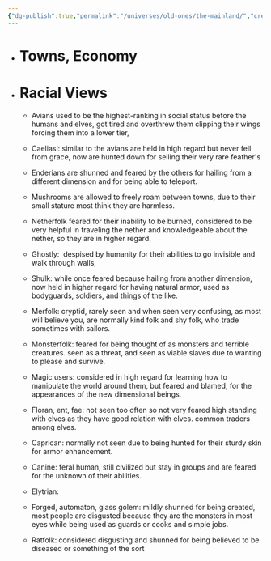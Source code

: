 ```yaml
---
{"dg-publish":true,"permalink":"/universes/old-ones/the-mainland/","created":"2024-06-18T14:38:35.164-05:00","updated":"2024-06-18T14:53:36.169-05:00"}
---
```


- # Towns, Economy
    
- # Racial Views
	- Avians used to be the highest-ranking in social status before the humans and elves, got tired and overthrew them clipping their wings forcing them into a lower tier,
    
	- Caeliasi: similar to the avians are held in high regard but never fell from grace, now are hunted down for selling their very rare feather's
	
	- Enderians are shunned and feared by the others for hailing from a different dimension and for being able to teleport.
    
	- Mushrooms are allowed to freely roam between towns, due to their small stature most think they are harmless.
    
	- Netherfolk feared for their inability to be burned, considered to be very helpful in traveling the nether and knowledgeable about the nether, so they are in higher regard.
    
	- Ghostly:  despised by humanity for their abilities to go invisible and walk through walls, 
    
	- Shulk: while once feared because hailing from another dimension, now held in higher regard for having natural armor, used as bodyguards, soldiers, and things of the like.
    
	- Merfolk: cryptid, rarely seen and when seen very confusing, as most will believe you, are normally kind folk and shy folk, who trade sometimes with sailors.
    
	- Monsterfolk: feared for being thought of as monsters and terrible creatures. seen as a threat, and seen as viable slaves due to wanting to please and survive.
    
	- Magic users: considered in high regard for learning how to manipulate the world around them, but feared and blamed, for the appearances of the new dimensional beings.
    
	- Floran, ent, fae: not seen too often so not very feared high standing with elves as they have good relation with elves. common traders among elves.
    
	- Caprican: normally not seen due to being hunted for their sturdy skin for armor enhancement.
    
	- Canine: feral human, still civilized but stay in groups and are feared for the unknown of their abilities.
    
	- Elytrian: 
    
	- Forged, automaton, glass golem: mildly shunned for being created, most people are disgusted because they are the monsters in most eyes while being used as guards or cooks and simple jobs.
    
	- Ratfolk: considered disgusting and shunned for being believed to be diseased or something of the sort